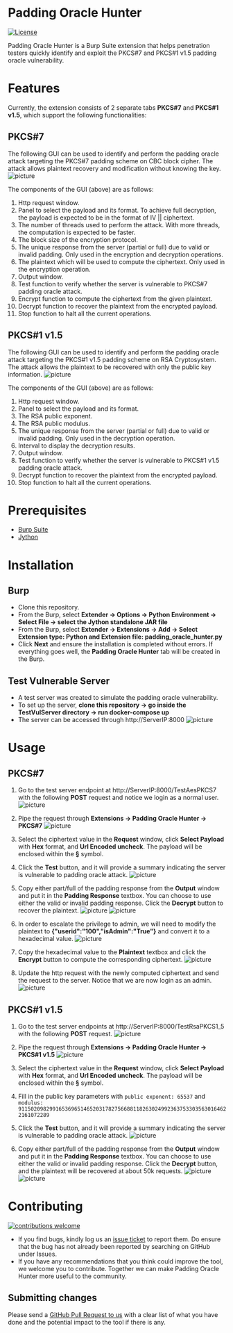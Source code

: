 # Padding Oracle Hunter #
[![License](https://img.shields.io/badge/License-Apache%202.0-blue.svg)](https://opensource.org/licenses/Apache-2.0)

Padding Oracle Hunter is a Burp Suite extension that helps penetration testers quickly identify and exploit the PKCS#7 and PKCS#1 v1.5 padding oracle vulnerability.

# Features #
Currently, the extension consists of 2 separate tabs **PKCS#7** and **PKCS#1 v1.5**, which support the following functionalities:

## PKCS#7 ##
The following GUI can be used to identify and perform the padding oracle attack targeting the PKCS#7 padding scheme on CBC block cipher. The attack allows plaintext recovery and modification without knowing the key.
![picture](./images/PKCS7UI.PNG)
	 
The components of the GUI (above) are as follows:
1. Http request window.
2. Panel to select the payload and its format. To achieve full decryption, the payload is expected to be in the format of IV || ciphertext.
3. The number of threads used to perform the attack. With more threads, the computation is expected to be faster.
4. The block size of the encryption protocol.
5. The unique response from the server (partial or full) due to valid or invalid padding. Only used in the encryption and decryption operations.
6. The plaintext which will be used to compute the ciphertext. Only used in the encryption operation.
7. Output window.
8. Test function to verify whether the server is vulnerable to PKCS#7 padding oracle attack.
9. Encrypt function to compute the ciphertext from the given plaintext.
10. Decrypt function to recover the plaintext from the encrypted payload.
11. Stop function to halt all the current operations.

## PKCS#1 v1.5 ##
The following GUI can be used to identify and perform the padding oracle attack targeting the PKCS#1 v1.5 padding scheme on RSA Cryptosystem. The attack allows the plaintext to be recovered with only the public key information.
![picture](./images/PKCS1.5UI.PNG)

The components of the GUI (above) are as follows:
1. Http request window.
2. Panel to select the payload and its format.
3. The RSA public exponent.
4. The RSA public modulus.
5. The unique response from the server (partial or full) due to valid or invalid padding. Only used in the decryption operation.
6. Interval to display the decryption results.
7. Output window.
8. Test function to verify whether the server is vulnerable to PKCS#1 v1.5 padding oracle attack.
9. Decrypt function to recover the plaintext from the encrypted payload.
10. Stop function to halt all the current operations.

# Prerequisites #
 - <a href="http://portswigger.net/burp/download.html">Burp Suite</a> 
 - <a href="https://www.jython.org/download.html">Jython</a>

# Installation #
## Burp ##
- Clone this repository.
- From the Burp, select **Extender -> Options -> Python Environment -> Select File -> select the Jython standalone JAR file**
- From the Burp, select **Extender -> Extensions -> Add -> Select Extension type: Python and Extension file: padding_oracle_hunter.py**
- Click **Next** and ensure the installation is completed without errors. If everything goes well, the **Padding Oracle Hunter** tab will be created in the Burp.

## Test Vulnerable Server ##
- A test server was created to simulate the padding oracle vulnerability.
- To set up the server, **clone this repository -> go inside the TestVulServer directory -> run docker-compose up**
- The server can be accessed through http://ServerIP:8000 
![picture](./images/TestServer.PNG)

# Usage #
## PKCS#7 ##
1. Go to the test server endpoint at http://ServerIP:8000/TestAesPKCS7 with the following **POST** request and notice we login as a normal user.
![picture](./images/PKCS7_NormalReq.PNG)

2. Pipe the request through **Extensions -> Padding Oracle Hunter -> PKCS#7**
![picture](./images/PKCS7_SentFromRepeater.PNG)

3. Select the ciphertext value in the **Request** window, click **Select Payload** with **Hex** format, and **Url Encoded uncheck**. The payload will be enclosed within the **§** symbol.

4. Click the **Test** button, and it will provide a summary indicating the server is vulnerable to padding oracle attack.
![picture](./images/PKCS7_Test.PNG)

5. Copy either part/full of the padding response from the **Output** window and put it in the **Padding Response** textbox. You can choose to use either the valid or invalid padding response. Click the **Decrypt** button to recover the plaintext.
![picture](./images/PKCS7_Decrypt_Invalid.PNG)
![picture](./images/PKCS7_Decrypt_Valid.PNG)

6. In order to escalate the privilege to admin, we will need to modify the plaintext to **{"userid":"100","isAdmin":"True"}** and convert it to a hexadecimal value.
![picture](./images/PKCS7_ConvertPlaintextToHex.PNG)

7. Copy the hexadecimal value to the **Plaintext** textbox and click the **Encrypt** button to compute the corresponding ciphertext.
![picture](./images/PKCS7_Encrypt.PNG)

8. Update the http request with the newly computed ciphertext and send the request to the server. Notice that we are now login as an admin.
![picture](./images/PKCS7_modifiedReq.PNG)

## PKCS#1 v1.5 ##
1. Go to the test server endpoints at http://ServerIP:8000/TestRsaPKCS1_5 with the following **POST** request.
![picture](./images/PKCS1.5_NormalReq.PNG)

2. Pipe the request through **Extensions -> Padding Oracle Hunter -> PKCS#1 v1.5**
![picture](./images/PKCS1.5_SentFromRepeater.PNG)

3. Select the ciphertext value in the **Request** window, click **Select Payload** with **Hex** format, and **Url Encoded uncheck**. The payload will be enclosed within the **§** symbol.

4. Fill in the public key parameters with `public exponent: 65537` and `modulus: 91150209829916536965146520317827566881182630249923637533035630164622161072289`

5. Click the **Test** button, and it will provide a summary indicating the server is vulnerable to padding oracle attack.
![picture](./images/PKCS1.5_Test.PNG)

6. Copy either part/full of the padding response from the **Output** window and put it in the **Padding Response** textbox. You can choose to use either the valid or invalid padding response. Click the **Decrypt** button, and the plaintext will be recovered at about 50k requests.
![picture](./images/PKCS1.5_Decrypt_Invalid.PNG)
![picture](./images/PKCS1.5_Decrypt_Valid.PNG)

# Contributing #
[![contributions welcome](https://img.shields.io/badge/contributions-welcome-brightgreen.svg?style=flat)](https://github.com/govtech-csg/PaddingOracleHunter/issues)

 * If you find bugs, kindly log us an [issue ticket](https://github.com/govtech-csg/PaddingOracleHunter/issues) to report them. Do ensure that the bug has not already been reported by searching on GitHub under Issues.
 * If you have any recommendations that you think could improve the tool, we welcome you to contribute. Together we can make Padding Oracle Hunter more useful to the community.
## Submitting changes
Please send a [GitHub Pull Request to us](https://github.com/govtech-csg/PaddingOracleHunter/pull/new/master) with a clear list of what you have done and the potential impact to the tool if there is any.
